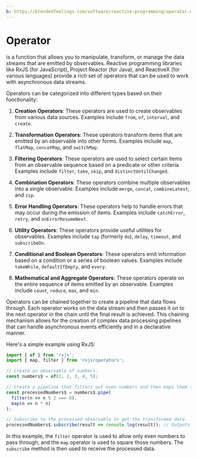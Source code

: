```yaml
---
b: https://blendedfeelings.com/software/reactive-programming/operator.md
---
```


# Operator 
is a function that allows you to manipulate, transform, or manage the data streams that are emitted by observables. Reactive programming libraries like RxJS (for JavaScript), Project Reactor (for Java), and ReactiveX (for various languages) provide a rich set of operators that can be used to work with asynchronous data streams.

Operators can be categorized into different types based on their functionality:

1. **Creation Operators**: These operators are used to create observables from various data sources. Examples include `from`, `of`, `interval`, and `create`.

2. **Transformation Operators**: These operators transform items that are emitted by an observable into other forms. Examples include `map`, `flatMap`, `concatMap`, and `switchMap`.

3. **Filtering Operators**: These operators are used to select certain items from an observable sequence based on a predicate or other criteria. Examples include `filter`, `take`, `skip`, and `distinctUntilChanged`.

4. **Combination Operators**: These operators combine multiple observables into a single observable. Examples include `merge`, `concat`, `combineLatest`, and `zip`.

5. **Error Handling Operators**: These operators help to handle errors that may occur during the emission of items. Examples include `catchError`, `retry`, and `onErrorResumeNext`.

6. **Utility Operators**: These operators provide useful utilities for observables. Examples include `tap` (formerly `do`), `delay`, `timeout`, and `subscribeOn`.

7. **Conditional and Boolean Operators**: These operators emit information based on a condition or a series of boolean values. Examples include `takeWhile`, `defaultIfEmpty`, and `every`.

8. **Mathematical and Aggregate Operators**: These operators operate on the entire sequence of items emitted by an observable. Examples include `count`, `reduce`, `max`, and `min`.

Operators can be chained together to create a pipeline that data flows through. Each operator works on the data stream and then passes it on to the next operator in the chain until the final result is achieved. This chaining mechanism allows for the creation of complex data processing pipelines that can handle asynchronous events efficiently and in a declarative manner.

Here's a simple example using RxJS:

```javascript
import { of } from 'rxjs';
import { map, filter } from 'rxjs/operators';

// Create an observable of numbers.
const numbers$ = of(1, 2, 3, 4, 5);

// Create a pipeline that filters out even numbers and then maps them to their squares.
const processedNumbers$ = numbers$.pipe(
  filter(n => n % 2 === 0),
  map(n => n * n)
);

// Subscribe to the processed observable to get the transformed data.
processedNumbers$.subscribe(result => console.log(result)); // Outputs: 4, 16
```

In this example, the `filter` operator is used to allow only even numbers to pass through, and the `map` operator is used to square those numbers. The `subscribe` method is then used to receive the processed data.